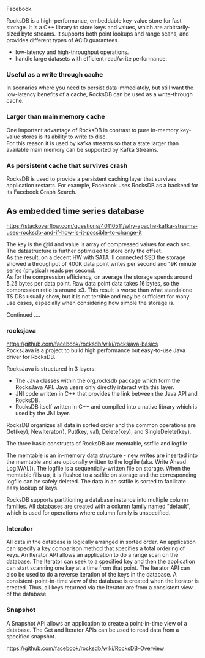 Facebook. 
 
 RocksDB is a high-performance, embeddable key-value store for fast storage. It is a C++ library to store keys and values, which are arbitrarily-sized byte streams. It supports both point lookups and range scans, and provides different types of ACID guarantees.

 - low-latency and high-throughput operations.
 - handle large datasets with efficient read/write performance.

### Useful as a write through cache
In scenarios where you need to persist data immediately, but still want the low-latency benefits of a cache, RocksDB can be used as a write-through cache.   

### Larger than main memory cache
One important advantage of RocksDB in contrast to pure in-memory key-value stores is its ability to write to disc.   
For this reason it is used by kafka streams so that a state larger than available main memory can be supported by Kafka Streams.

### As persistent cache that survives crash
RocksDB is used to provide a persistent caching layer that survives application restarts. For example, Facebook uses RocksDB as a backend for its Facebook Graph Search.

## As embedded time series database
https://stackoverflow.com/questions/40110511/why-apache-kafka-streams-uses-rocksdb-and-if-how-is-it-possible-to-change-it

The key is the <minute in ms>@id and value is array of compressed values for each sec.  
The datastructure is further optimized to store only the offset.    
As the result, on a decent HW with SATA III connected SSD the storage showed a throughput of 400K data point writes per second and 19K minute series (physical) reads per second.  
As for the compression efficiency, on average the storage spends around 5.25 bytes per data point. Raw data point data takes 16 bytes, so the compression ratio is around x3. This result is worse than what standalone TS DBs usually show, but it is not terrible and may be sufficient for many use cases, especially when considering how simple the storage is.

Continued ....

### rocksjava
https://github.com/facebook/rocksdb/wiki/rocksjava-basics  
RocksJava is a project to build high performance but easy-to-use Java driver for RocksDB.

RocksJava is structured in 3 layers:

- The Java classes within the org.rocksdb package which form the RocksJava API. Java users only directly interact with this layer.
- JNI code written in C++ that provides the link between the Java API and RocksDB.
- RocksDB itself written in C++ and compiled into a native library which is used by the JNI layer.

 

RocksDB organizes all data in sorted order and the common operations are Get(key), NewIterator(), Put(key, val), Delete(key), and SingleDelete(key).

The three basic constructs of RocksDB are memtable, sstfile and logfile

The memtable is an in-memory data structure - new writes are inserted into the memtable and are optionally written to the logfile (aka. Write Ahead Log(WAL)). The logfile is a sequentially-written file on storage. When the memtable fills up, it is flushed to a sstfile on storage and the corresponding logfile can be safely deleted. The data in an sstfile is sorted to facilitate easy lookup of keys.


RocksDB supports partitioning a database instance into multiple column families. All databases are created with a column family named "default", which is used for operations where column family is unspecified.

### Interator
All data in the database is logically arranged in sorted order. An application can specify a key comparison method that specifies a total ordering of keys. An Iterator API allows an application to do a range scan on the database. The Iterator can seek to a specified key and then the application can start scanning one key at a time from that point. The Iterator API can also be used to do a reverse iteration of the keys in the database. A consistent-point-in-time view of the database is created when the Iterator is created. Thus, all keys returned via the Iterator are from a consistent view of the database.

### Snapshot
A Snapshot API allows an application to create a point-in-time view of a database. The Get and Iterator APIs can be used to read data from a specified snapshot. 

https://github.com/facebook/rocksdb/wiki/RocksDB-Overview
